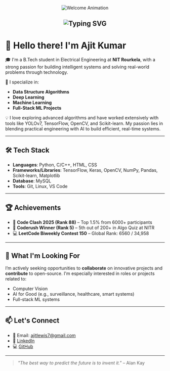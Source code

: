 <p align="center">
  <img src="https://readme-typing-svg.demolab.com?font=Fira+Code&size=25&duration=3000&pause=500&color=F76C6C&center=true&vCenter=true&width=435&lines=WELCOME+TO+MY+GITHUB+PROFILE!" alt="Welcome Animation" />
</p>

<h2 align="center">
  <img src="https://readme-typing-svg.demolab.com?font=Fira+Code&weight=500&pause=1000&color=0FF7E6&center=true&vCenter=true&width=435&lines=Hi+I'm+Ajit;AI+%7C+ML+%7C+DL+Enthusiast;Always+learning+something+new..." alt="Typing SVG" />
</h2>

# 👋 Hello there! I'm Ajit Kumar

🎓 I'm a B.Tech student in Electrical Engineering at **NIT Rourkela**, with a strong passion for building intelligent systems and solving real-world problems through technology.

🚀 I specialize in:
- **Data Structure Algorithms**
- **Deep Learning**
- **Machine Learning**
- **Full-Stack ML Projects**

💡 I love exploring advanced algorithms and have worked extensively with tools like YOLOv7, TensorFlow, OpenCV, and Scikit-learn. My passion lies in blending practical engineering with AI to build efficient, real-time systems.

---

## 🛠️ Tech Stack

- **Languages**: Python, C/C++, HTML, CSS  
- **Frameworks/Libraries**: TensorFlow, Keras, OpenCV, NumPy, Pandas, Scikit-learn, Matplotlib  
- **Database**: MySQL  
- **Tools**: Git, Linux, VS Code

---


## 🏆 Achievements

- 🥇 **Code Clash 2025 (Rank 88)** – Top 1.5% from 6000+ participants  
- 🏅 **Coderush Winner (Rank 5)** – 5th out of 200+ in Algo Quiz at NITR  
- 💻 **LeetCode Biweekly Contest 150** – Global Rank: 6560 / 34,958

---

## 🎯 What I'm Looking For

I’m actively seeking opportunities to **collaborate** on innovative projects and **contribute** to open-source. I'm especially interested in roles or projects related to:

- Computer Vision
- AI for Good (e.g., surveillance, healthcare, smart systems)
- Full-stack ML systems

---

## 📫 Let's Connect

- 📧 Email: ajitlewis7@gmail.com  
- 💼 [LinkedIn](https://linkedin.com/in/ajit-kumar-6a6982284)  
- 💻 [GitHub](https://github.com/Ajit0826)  


---

> *"The best way to predict the future is to invent it."* – Alan Kay  
